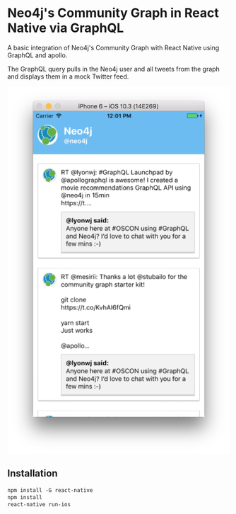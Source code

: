 # Neo4j's Community Graph in React Native via GraphQL

A basic integration of Neo4j's Community Graph with React Native using GraphQL and apollo.

The GraphQL query pulls in the Neo4j user and all tweets from the graph and displays them in a mock Twitter feed.

![Screenshot](https://raw.githubusercontent.com/adam-cowley/neo4jgraphqlreactnative/master/docs/screenshot.png)


## Installation

```
npm install -G react-native
npm install
react-native run-ios
```